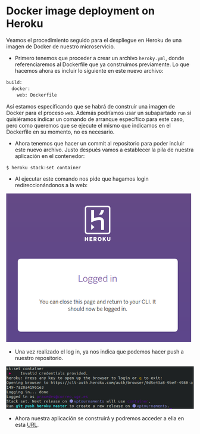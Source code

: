 # Docker image deployment on Heroku

Veamos el procedimiento seguido para el despliegue en Heroku de una imagen de Docker de nuestro microservicio. 

- Primero tenemos que proceder a crear un archivo ```heroky.yml```, donde referenciaremos al Dockerfile que ya construimos previamente. Lo que hacemos ahora es incluir lo siguiente en este nuevo archivo:  

```bash
build:
  docker:
    web: Dockerfile
```

Así estamos especificando que se habrá de construir una imagen de Docker para el proceso ```web```. Además podríamos usar un subapartado ```run``` si quisiéramos indicar un comando de arranque específico para este caso, pero como queremos que se ejecute el mismo que indicamos en el Dockerfile en su momento, no es necesario.  

- Ahora tenemos que hacer un commit al repositorio para poder incluir este nuevo archivo. Justo después vamos a establecer la pila de nuestra aplicación en el contenedor:

```bash
$ heroku stack:set container
```
- Al ejecutar este comando nos pide que hagamos login redireccionándonos a la web:

![](images/dheroku1.png)

- Una vez realizado el log in, ya nos indica que podemos hacer push a nuestro repositorio.

![](images/dheroku2.png)

- Ahora nuestra aplicación se construirá y podremos acceder a ella en esta [URL](https://vptournaments.herokuapp.com/). 


